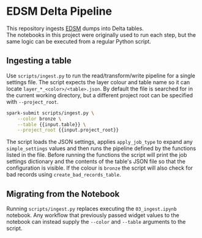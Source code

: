 # EDSM Delta Pipeline

This repository ingests [EDSM](https://www.edsm.net) dumps into Delta tables.  
The notebooks in this project were originally used to run each step, but the
same logic can be executed from a regular Python script.

## Ingesting a table

Use `scripts/ingest.py` to run the read/transform/write pipeline for a single
settings file.  The script expects the layer colour and table name so it can
locate `layer_*_<color>/<table>.json`.  By default the file is searched for in
the current working directory, but a different project root can be specified
with `--project_root`.

```bash
spark-submit scripts/ingest.py \
    --color bronze \
    --table {{input.table}} \
    --project_root {{input.project_root}}
```

The script loads the JSON settings, applies `apply_job_type` to expand any
`simple_settings` values and then runs the pipeline defined by the functions
listed in the file. Before running the functions the script will print the job
settings dictionary and the contents of the table's JSON file so that the
configuration is visible. If the colour is `bronze` the script will also check
for bad records using `create_bad_records_table`.

## Migrating from the Notebook

Running `scripts/ingest.py` replaces executing the `03_ingest.ipynb` notebook.
Any workflow that previously passed widget values to the notebook can instead
supply the `--color` and `--table` arguments to the script.
